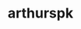 ---
title: arthurspk
github: https://github.com/arthurspk
mode: dark
transition: 1s
score: 61.6
archetype:
- Minimalistic
---